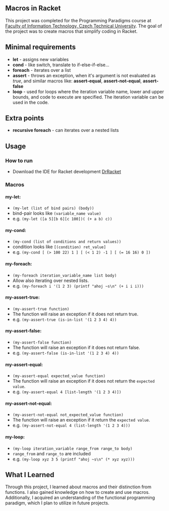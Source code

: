 ## Macros in Racket

This project was completed for the Programming Paradigms course at [Faculty of Information Technology, Czech Technical University](https://fit.cvut.cz/cs). The goal of the project was to create macros that simplify coding in Racket.

## Minimal requirements

- **let** - assigns new variables
- **cond** - like switch, translate to if-else-if-else...
- **foreach** - iterates over a list
- **assert** - throws an exception, when it's argument is not evaluated as _true_, and similar macros like: **assert-equal**, **assert-not-equal**, **assert-false**
- **loop** - used for loops where the iteration variable name, lower and upper bounds, and code to execute are specified. The iteration variable can be used in the code.

## Extra points

- **recursive foreach** - can iterates over a nested lists

## Usage

### How to run

- Download the IDE for Racket development [DrRacket](https://racket-lang.org/)

### Macros

#### my-let:

- `(my-let (list of bind pairs) (body))`
- bind-pair looks like `(variable_name value)`
- e.g. `(my-let ([a 5][b 6][c 100])( (+ a b) c))`

#### my-cond:

- `(my-cond (list of conditions and return values))`
- condition looks like `[(condition) ret_value]`
- e.g. `(my-cond [ (> 100 22) 1 ] [ (< 1 2) -1 ] [ (= 16 16) 0 ])`

#### my-foreach:

- `(my-foreach iteration_variable_name list body)`
- Allow also iterating over nested lists.
- e.g. `(my-foreach i '(1 2 3) (printf "ahoj ~s\n" (+ i i i)))`

#### my-assert-true:

- `(my-assert-true function)`
- The function will raise an exception if it does not return true.
- e.g. `(my-assert-true (is-in-list '(1 2 3 4) 4))`

#### my-assert-false:

- `(my-assert-false function)`
- The function will raise an exception if it does not return false.
- e.g. `(my-assert-false (is-in-list '(1 2 3 4) 4))`

#### my-assert-equal:

- `(my-assert-equal expected_value function)`
- The function will raise an exception if it does not return the `expected value`.
- e.g. `(my-assert-equal 4 [list-length '(1 2 3 4)])`

#### my-assert-not-equal:

- `(my-assert-not-equal not_expected_value function)`
- The function will raise an exception if it return the `expected value`.
- e.g. `(my-assert-not-equal 4 (list-length '(1 2 3 4)))`

#### my-loop:

- `(my-loop iteration_variable range_from range_to body)`
- `range_from` and `range_to` are included
- e.g. `(my-loop xyz 3 5 (printf "ahoj ~s\n" (* xyz xyz)))`

## What I Learned

Through this project, I learned about macros and their distinction from functions. I also gained knowledge on how to create and use macros. Additionally, I acquired an understanding of the functional programming paradigm, which I plan to utilize in future projects.